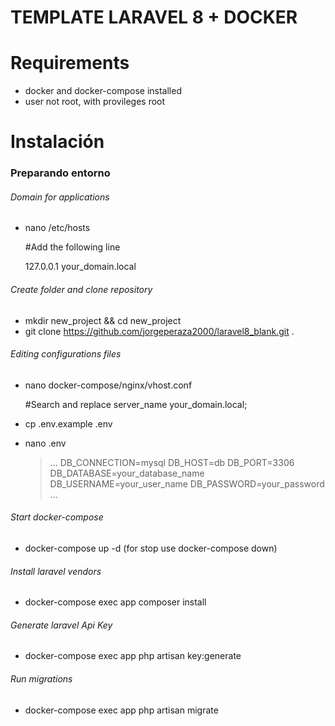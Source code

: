 # TEMPLATE LARAVEL 8 + DOCKER
# Requirements
- docker and docker-compose installed
- user not root, with provileges root

# Instalación

### Preparando entorno
###### Domain for applications
- nano /etc/hosts

    #Add the following line
     
    127.0.0.1 your_domain.local

###### Create folder and clone repository
- mkdir new_project && cd new_project 
- git clone https://github.com/jorgeperaza2000/laravel8_blank.git .
###### Editing configurations files
- nano docker-compose/nginx/vhost.conf

	#Search and replace 
    server_name your_domain.local;

  
- cp .env.example .env
- nano .env
	> ...
    DB_CONNECTION=mysql
    DB_HOST=db
    DB_PORT=3306
    DB_DATABASE=your_database_name
    DB_USERNAME=your_user_name
    DB_PASSWORD=your_password
    ...
###### Start docker-compose 
- docker-compose up -d (for stop use docker-compose down)
###### Install laravel vendors 
- docker-compose exec app composer install
###### Generate laravel Api Key 
- docker-compose exec app php artisan key:generate
###### Run migrations
- docker-compose exec app php artisan migrate
